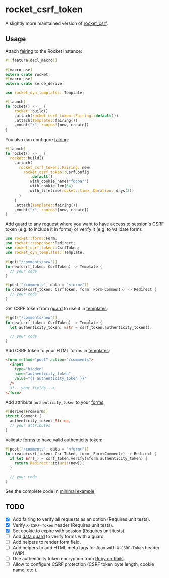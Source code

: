 # rocket_csrf_token

A slightly more maintained version of [rocket_csrf](https://github.com/kotovalexarian/rocket_csrf).

## Usage

Attach [fairing](https://rocket.rs/v0.5-rc/guide/fairings/#fairings) to the Rocket instance:

```rust
#![feature(decl_macro)]

#[macro_use]
extern crate rocket;
#[macro_use]
extern crate serde_derive;

use rocket_dyn_templates::Template;

#[launch]
fn rocket() -> _ {
    rocket::build()
    .attach(rocket_csrf_token::Fairing::default())
    .attach(Template::fairing())
    .mount("/", routes![new, create])
}
```

You also can configure [fairing](https://rocket.rs/v0.5-rc/guide/fairings/#fairings):

```rust
#[launch]
fn rocket() -> _ {
  rocket::build()
    .attach(
      rocket_csrf_token::Fairing::new(
        rocket_csrf_token::CsrfConfig
          ::default()
          .with_cookie_name("foobar")
          .with_cookie_len(64)
          .with_lifetime(rocket::time::Duration::days(3))
      )
    )
    .attach(Template::fairing())
    .mount("/", routes![new, create])
}
```

Add [guard](https://rocket.rs/v0.5-rc/guide/requests/#request-guards) to any request where you want to have access to session's CSRF token (e.g. to include it in forms) or verify it (e.g. to validate form):

```rust
use rocket::form::Form;
use rocket::response::Redirect;
use rocket_csrf_token::CsrfToken;
use rocket_dyn_templates::Template;

#[get("/comments/new")]
fn new(csrf_token: CsrfToken) -> Template {
  // your code
}

#[post("/comments", data = "<form>")]
fn create(csrf_token: CsrfToken, form: Form<Comment>) -> Redirect {
  // your code
}
```

Get CSRF token from [guard](https://rocket.rs/v0.5-rc/guide/requests/#request-guards) to use it in [templates](https://rocket.rs/v0.5-rc/guide/responses/#templates):

```rust
#[get("/comments/new")]
fn new(csrf_token: CsrfToken) -> Template {
  let authenticity_token: &str = csrf_token.authenticity_token();

  // your code
}
```

Add CSRF token to your HTML forms in [templates](https://rocket.rs/v0.5-rc/guide/responses/#templates):

```html
<form method="post" action="/comments">
  <input
    type="hidden"
    name="authenticity_token"
    value="{{ authenticity_token }}"
  />
  <!-- your fields -->
</form>
```

Add attribute `authenticity_token` to your [forms](https://rocket.rs/v0.5-rc/guide/requests/#forms):

```rust
#[derive(FromForm)]
struct Comment {
  authenticity_token: String,
  // your attributes
}
```

Validate [forms](https://rocket.rs/v0.5-rc/guide/requests/#forms) to have valid authenticity token:

```rust
#[post("/comments", data = "<form>")]
fn create(csrf_token: CsrfToken, form: Form<Comment>) -> Redirect {
  if let Err(_) = csrf_token.verify(&form.authenticity_token) {
    return Redirect::to(uri!(new));
  }

  // your code
}
```

See the complete code in [minimal example](examples/minimal).

## TODO

- [X] Add fairing to verify all requests as an option (Requires unit tests).
- [X] Verify `X-CSRF-Token` header (Requires unit tests).
- [X] Set cookie to expire with session (Requires unit tests).
- [ ] Add [data guard](https://api.rocket.rs/v0.5-rc/rocket/data/trait.FromData.html) to verify forms with a guard.
- [ ] Add helpers to render form field.
- [ ] Add helpers to add HTML meta tags for Ajax with `X-CSRF-Token` header (WIP).
- [ ] Use authenticity token encryption from [Ruby on Rails](https://github.com/rails/rails/blob/v6.0.3.4/actionpack/lib/action_controller/metal/request_forgery_protection.rb).
- [ ] Allow to configure CSRF protection (CSRF token byte length, cookie name, etc.).
